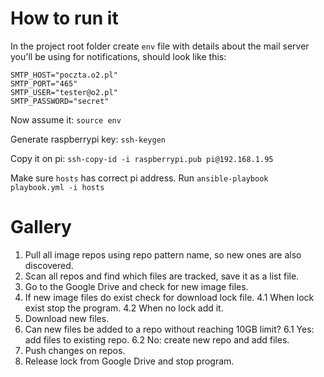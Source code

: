 # How to run it
In the project root folder create `env` file with details about
the mail server you'll be using for notifications, should look like this:

```
SMTP_HOST="poczta.o2.pl"
SMTP_PORT="465"
SMTP_USER="tester@o2.pl"
SMTP_PASSWORD="secret"
```

Now assume it:
`source env`

Generate raspberrypi key:
`ssh-keygen`

Copy it on pi:
`ssh-copy-id -i raspberrypi.pub pi@192.168.1.95`

Make sure `hosts` has correct pi address.
Run
`ansible-playbook playbook.yml -i hosts`


# Gallery
1. Pull all image repos using repo pattern name, so new ones are also discovered.
2. Scan all repos and find which files are tracked, save it as a list file.
3. Go to the Google Drive and check for new image files.
4. If new image files do exist check for download lock file.
  4.1 When lock exist stop the program.
  4.2 When no lock add it.
5. Download new files.
6. Can new files be added to a repo without reaching 10GB limit?
  6.1 Yes: add files to existing repo.
  6.2 No: create new repo and add files.
7. Push changes on repos.
8. Release lock from Google Drive and stop program.
